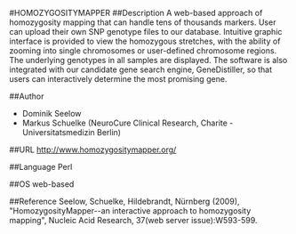 #HOMOZYGOSITYMAPPER
##Description
A web-based approach of homozygosity mapping that can handle tens of thousands markers. User can upload their own SNP genotype files to our database. Intuitive graphic interface is provided to view the homozygous stretches, with the ability of zooming into single chromosomes or user-defined chromosome regions. The underlying genotypes in all samples are displayed. The software is also integrated with our candidate gene search engine, GeneDistiller, so that users can interactively determine the most promising gene.

##Author
* Dominik Seelow
* Markus Schuelke (NeuroCure Clinical Research, Charite - Universitatsmedizin Berlin)

##URL
http://www.homozygositymapper.org/

##Language
Perl

##OS
web-based

##Reference
Seelow, Schuelke, Hildebrandt, Nürnberg (2009), "HomozygosityMapper--an interactive approach to homozygosity mapping", Nucleic Acid Research, 37(web server issue):W593-599.

